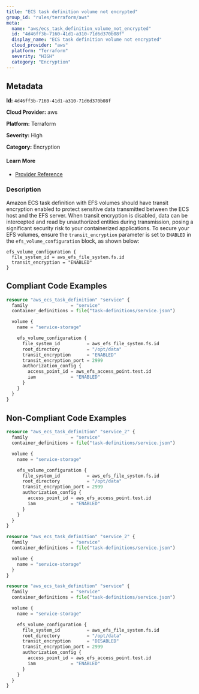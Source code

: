 ```yaml
---
title: "ECS task definition volume not encrypted"
group_id: "rules/terraform/aws"
meta:
  name: "aws/ecs_task_definition_volume_not_encrypted"
  id: "4d46ff3b-7160-41d1-a310-71d6d370b08f"
  display_name: "ECS task definition volume not encrypted"
  cloud_provider: "aws"
  platform: "Terraform"
  severity: "HIGH"
  category: "Encryption"
---
```

## Metadata

**Id:** `4d46ff3b-7160-41d1-a310-71d6d370b08f`

**Cloud Provider:** aws

**Platform:** Terraform

**Severity:** High

**Category:** Encryption

#### Learn More

 - [Provider Reference](https://registry.terraform.io/providers/hashicorp/aws/latest/docs/resources/ecs_task_definition#transit_encryption)

### Description

 Amazon ECS task definition with EFS volumes should have transit encryption enabled to protect sensitive data transmitted between the ECS host and the EFS server. When transit encryption is disabled, data can be intercepted and read by unauthorized entities during transmission, posing a significant security risk to your containerized applications. To secure your EFS volumes, ensure the `transit_encryption` parameter is set to `ENABLED` in the `efs_volume_configuration` block, as shown below:

```
efs_volume_configuration {
  file_system_id = aws_efs_file_system.fs.id
  transit_encryption = "ENABLED"
}
```


## Compliant Code Examples
```terraform
resource "aws_ecs_task_definition" "service" {
  family                = "service"
  container_definitions = file("task-definitions/service.json")

  volume {
    name = "service-storage"

    efs_volume_configuration {
      file_system_id          = aws_efs_file_system.fs.id
      root_directory          = "/opt/data"
      transit_encryption      = "ENABLED"
      transit_encryption_port = 2999
      authorization_config {
        access_point_id = aws_efs_access_point.test.id
        iam             = "ENABLED"
      }
    }
  }
}

```
## Non-Compliant Code Examples
```terraform
resource "aws_ecs_task_definition" "service_2" {
  family                = "service"
  container_definitions = file("task-definitions/service.json")

  volume {
    name = "service-storage"

    efs_volume_configuration {
      file_system_id          = aws_efs_file_system.fs.id
      root_directory          = "/opt/data"
      transit_encryption_port = 2999
      authorization_config {
        access_point_id = aws_efs_access_point.test.id
        iam             = "ENABLED"
      }
    }
  }
}

```

```terraform
resource "aws_ecs_task_definition" "service_2" {
  family                = "service"
  container_definitions = file("task-definitions/service.json")

  volume {
    name = "service-storage"
  }
}

```

```terraform
resource "aws_ecs_task_definition" "service" {
  family                = "service"
  container_definitions = file("task-definitions/service.json")

  volume {
    name = "service-storage"

    efs_volume_configuration {
      file_system_id          = aws_efs_file_system.fs.id
      root_directory          = "/opt/data"
      transit_encryption      = "DISABLED"
      transit_encryption_port = 2999
      authorization_config {
        access_point_id = aws_efs_access_point.test.id
        iam             = "ENABLED"
      }
    }
  }
}

```